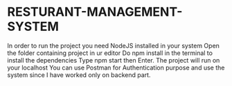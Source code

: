 # RESTURANT-MANAGEMENT-SYSTEM
In order to run the project you need NodeJS installed in your system
Open the folder containing project in ur editor
Do npm install in the terminal to install the dependencies
Type npm start then Enter. 
The project will run on your localhost
You can use Postman for Authentication purpose and use the system since I have worked only on backend part.
